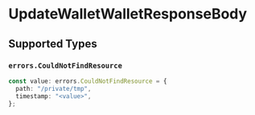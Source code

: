 # UpdateWalletWalletResponseBody


## Supported Types

### `errors.CouldNotFindResource`

```typescript
const value: errors.CouldNotFindResource = {
  path: "/private/tmp",
  timestamp: "<value>",
};
```

